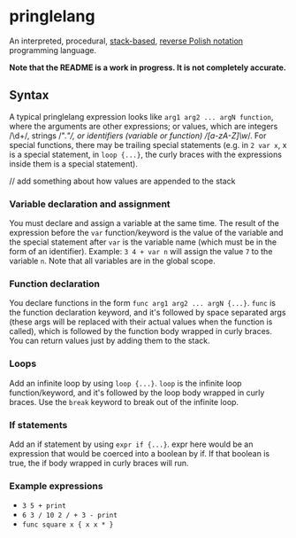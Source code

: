 # pringlelang

An interpreted, procedural, [stack-based](https://en.wikipedia.org/wiki/Stack-oriented_programming), [reverse Polish notation](https://en.wikipedia.org/wiki/Reverse_Polish_notation) programming language.

**Note that the README is a work in progress. It is not completely accurate.**

## Syntax

A typical pringlelang expression looks like `arg1 arg2 ... argN function`, where the arguments are other expressions; or values, which are integers /\d+/, strings /".*"/, or identifiers (variable or function) /[a-zA-Z]\w*/. For special functions, there may be trailing special statements (e.g. in `2 var x`, x is a special statement, in `loop {...}`, the curly braces with the expressions inside them is a special statement).

// add something about how values are appended to the stack

### Variable declaration and assignment
You must declare and assign a variable at the same time. The result of the expression before the `var` function/keyword is the value of the variable and the special statement after `var` is the variable name (which must be in the form of an identifier). Example: `3 4 + var n` will assign the value `7` to the variable `n`. Note that all variables are in the global scope.

### Function declaration
You declare functions in the form `func arg1 arg2 ... argN {...}`. `func` is the function declaration keyword, and it's followed by space separated args (these args will be replaced with their actual values when the function is called), which is followed by the function body wrapped in curly braces. You can return values just by adding them to the stack.

### Loops
Add an infinite loop by using `loop {...}`. `loop` is the infinite loop function/keyword, and it's followed by the loop body wrapped in curly braces. Use the `break` keyword to break out of the infinite loop.

### If statements
Add an if statement by using `expr if {...}`. expr here would be an expression that would be coerced into a boolean by if. If that boolean is true, the if body wrapped in curly braces will run.

### Example expressions
* `3 5 + print`
* `6 3 / 10 2 / + 3 - print`
* `func square x { x x * }`
